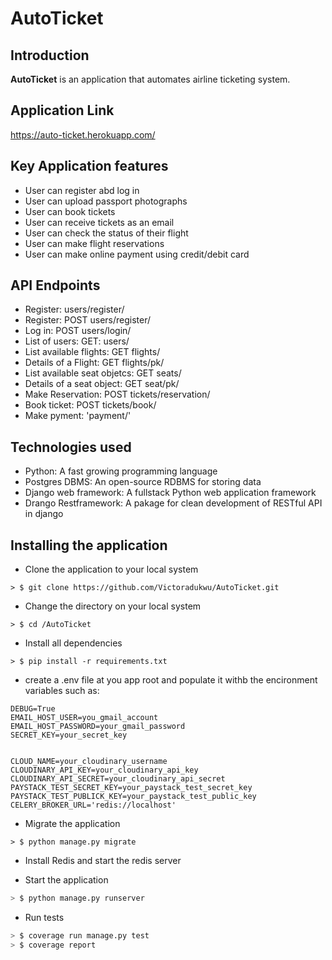 # AutoTicket

## Introduction
**AutoTicket** is an application that automates airline ticketing system.
## __Application Link__
https://auto-ticket.herokuapp.com/

## Key Application features  
* User can register abd log in
* User can upload passport photographs
* User can book tickets
* User can receive tickets as an email
* User can check the status of their flight
* User can make flight reservations
* User can make online payment using credit/debit card

## API Endpoints 
* Register: users/register/
* Register: POST users/register/
* Log in: POST users/login/
* List of users: GET: users/
* List available flights: GET flights/
* Details of a Flight: GET flights/pk/
* List available seat objetcs: GET seats/
* Details of a seat object: GET seat/pk/
* Make Reservation: POST tickets/reservation/
* Book ticket: POST tickets/book/
* Make pyment: 'payment/'

## Technologies used
* Python: A fast growing programming language
* Postgres DBMS: An open-source RDBMS for storing data
* Django web framework: A fullstack Python web application framework
* Drango Restframework: A pakage for clean development of RESTful API in django


## Installing the application 

* Clone the application to your local system
```Sh
> $ git clone https://github.com/Victoradukwu/AutoTicket.git
```
* Change the directory on your local system
```Sh
> $ cd /AutoTicket
```
* Install all dependencies
```Sh
> $ pip install -r requirements.txt
```
* create a .env file at you app root and populate it withb the encironment variables such as:
```Sh
DEBUG=True
EMAIL_HOST_USER=you_gmail_account
EMAIL_HOST_PASSWORD=your_gmail_password
SECRET_KEY=your_secret_key


CLOUD_NAME=your_cloudinary_username
CLOUDINARY_API_KEY=your_cloudinary_api_key
CLOUDINARY_API_SECRET=your_cloudinary_api_secret
PAYSTACK_TEST_SECRET_KEY=your_paystack_test_secret_key
PAYSTACK_TEST_PUBLICK_KEY=your_paystack_test_public_key
CELERY_BROKER_URL='redis://localhost'
```

* Migrate the application
```Sh
> $ python manage.py migrate
```
* Install Redis and start the redis server

* Start the application
```sh
> $ python manage.py runserver
```
* Run tests
```sh
> $ coverage run manage.py test
> $ coverage report
```

